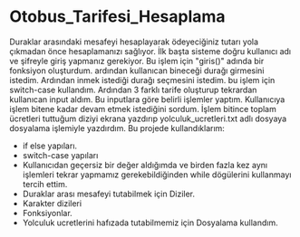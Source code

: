 # Otobus_Tarifesi_Hesaplama
Duraklar arasındaki mesafeyi hesaplayarak ödeyeciğiniz tutarı yola çıkmadan önce hesaplamanızı sağlıyor.
İlk başta sisteme doğru kullanıcı adı ve şifreyle giriş yapmanız gerekiyor. Bu işlem için "giris()" adında bir fonksiyon oluşturdum. ardından kullanıcan bineceği durağı girmesini istedim. Ardından inmek istediği durağı seçmesini istedim. bu işlem için switch-case kullandım. Ardından 3 farklı tarife oluşturup tekrardan kullanıcan input aldım. Bu inputlara göre belirli işlemler yaptım. Kullanıcıya işlem bitene kadar devam etmek istediğini sordum. İşlem bitince toplam ücretleri tuttuğum diziyi ekrana yazdırıp yolculuk_ucretleri.txt adlı dosyaya dosyalama işlemiyle yazdırdım. 
Bu projede kullandıklarım:
- if else yapıları.
- switch-case yapıları
- Kullanıcıdan geçersiz bir değer aldığımda ve birden fazla kez aynı işlemleri tekrar yapmamız gerekebildiğinden while dögülerini kullanmayı tercih ettim.
- Duraklar arası mesafeyi tutabilmek için Diziler.
- Karakter dizileri
- Fonksiyonlar.
- Yolculuk ucretlerini hafızada tutabilmemiz için Dosyalama kullandım.
